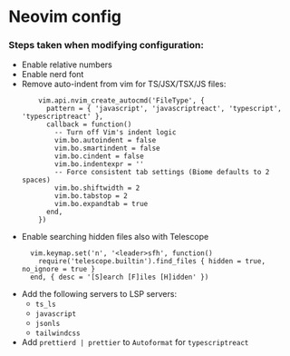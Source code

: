 # Neovim config

### Steps taken when modifying configuration:
- Enable relative numbers
- Enable nerd font
- Remove auto-indent from vim for TS/JSX/TSX/JS files:
    ```
        vim.api.nvim_create_autocmd('FileType', {
          pattern = { 'javascript', 'javascriptreact', 'typescript', 'typescriptreact' },
          callback = function()
            -- Turn off Vim's indent logic
            vim.bo.autoindent = false
            vim.bo.smartindent = false
            vim.bo.cindent = false
            vim.bo.indentexpr = ''
            -- Force consistent tab settings (Biome defaults to 2 spaces)
            vim.bo.shiftwidth = 2
            vim.bo.tabstop = 2
            vim.bo.expandtab = true
          end,
        })
    ```
- Enable searching hidden files also with Telescope
    ```
      vim.keymap.set('n', '<leader>sfh', function()
        require('telescope.builtin').find_files { hidden = true, no_ignore = true }
      end, { desc = '[S]earch [F]iles [H]idden' })
    ```
- Add the following servers to LSP servers:
    - `ts_ls`
    - `javascript`
    - `jsonls`
    - `tailwindcss`
- Add `prettierd | prettier` to `Autoformat` for `typescriptreact`
